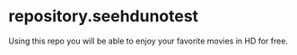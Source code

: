 # repository.seehdunotest
Using this repo you will be able to enjoy your favorite movies in HD for free.
